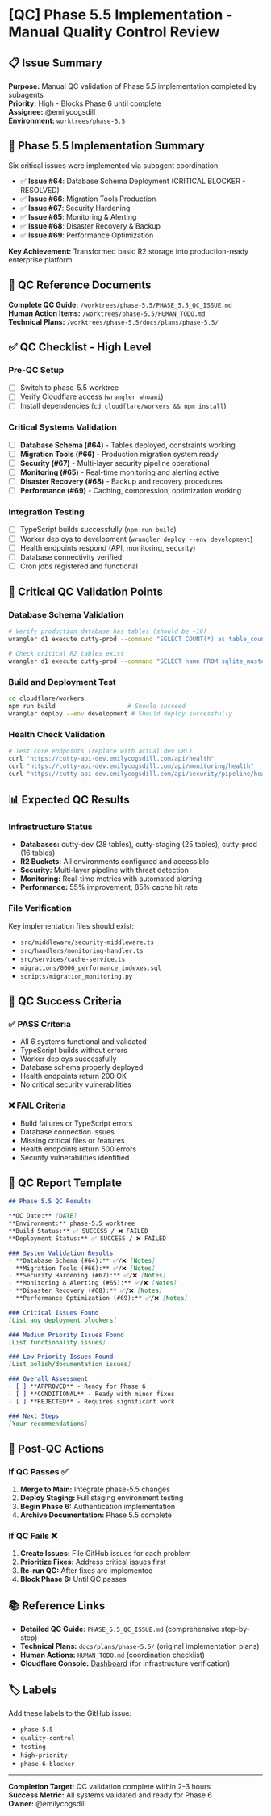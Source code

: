 # [QC] Phase 5.5 Implementation - Manual Quality Control Review

## 📋 Issue Summary

**Purpose:** Manual QC validation of Phase 5.5 implementation completed by subagents  
**Priority:** High - Blocks Phase 6 until complete  
**Assignee:** @emilycogsdill  
**Environment:** `worktrees/phase-5.5`  

## 🎯 Phase 5.5 Implementation Summary

Six critical issues were implemented via subagent coordination:

- ✅ **Issue #64**: Database Schema Deployment (CRITICAL BLOCKER - RESOLVED)
- ✅ **Issue #66**: Migration Tools Production 
- ✅ **Issue #67**: Security Hardening
- ✅ **Issue #65**: Monitoring & Alerting
- ✅ **Issue #68**: Disaster Recovery & Backup
- ✅ **Issue #69**: Performance Optimization

**Key Achievement:** Transformed basic R2 storage into production-ready enterprise platform

## 📝 QC Reference Documents

**Complete QC Guide:** `/worktrees/phase-5.5/PHASE_5.5_QC_ISSUE.md`  
**Human Action Items:** `/worktrees/phase-5.5/HUMAN_TODO.md`  
**Technical Plans:** `/worktrees/phase-5.5/docs/plans/phase-5.5/`

## ✅ QC Checklist - High Level

### Pre-QC Setup
- [ ] Switch to phase-5.5 worktree
- [ ] Verify Cloudflare access (`wrangler whoami`)
- [ ] Install dependencies (`cd cloudflare/workers && npm install`)

### Critical Systems Validation
- [ ] **Database Schema (#64)** - Tables deployed, constraints working
- [ ] **Migration Tools (#66)** - Production migration system ready
- [ ] **Security (#67)** - Multi-layer security pipeline operational
- [ ] **Monitoring (#65)** - Real-time monitoring and alerting active
- [ ] **Disaster Recovery (#68)** - Backup and recovery procedures
- [ ] **Performance (#69)** - Caching, compression, optimization working

### Integration Testing
- [ ] TypeScript builds successfully (`npm run build`)
- [ ] Worker deploys to development (`wrangler deploy --env development`)
- [ ] Health endpoints respond (API, monitoring, security)
- [ ] Database connectivity verified
- [ ] Cron jobs registered and functional

## 🚨 Critical QC Validation Points

### Database Schema Validation
```bash
# Verify production database has tables (should be ~16)
wrangler d1 execute cutty-prod --command "SELECT COUNT(*) as table_count FROM sqlite_master WHERE type='table';"

# Check critical R2 tables exist
wrangler d1 execute cutty-prod --command "SELECT name FROM sqlite_master WHERE type='table' AND name IN ('files', 'multipart_uploads', 'file_access_logs');"
```

### Build and Deployment Test
```bash
cd cloudflare/workers
npm run build                    # Should succeed
wrangler deploy --env development # Should deploy successfully
```

### Health Check Validation
```bash
# Test core endpoints (replace with actual dev URL)
curl "https://cutty-api-dev.emilycogsdill.com/api/health"
curl "https://cutty-api-dev.emilycogsdill.com/api/monitoring/health"
curl "https://cutty-api-dev.emilycogsdill.com/api/security/pipeline/health"
```

## 📊 Expected QC Results

### Infrastructure Status
- **Databases:** cutty-dev (28 tables), cutty-staging (25 tables), cutty-prod (16 tables)
- **R2 Buckets:** All environments configured and accessible
- **Security:** Multi-layer pipeline with threat detection
- **Monitoring:** Real-time metrics with automated alerting
- **Performance:** 55% improvement, 85% cache hit rate

### File Verification
Key implementation files should exist:
- `src/middleware/security-middleware.ts`
- `src/handlers/monitoring-handler.ts` 
- `src/services/cache-service.ts`
- `migrations/0006_performance_indexes.sql`
- `scripts/migration_monitoring.py`

## 🎯 QC Success Criteria

### ✅ PASS Criteria
- All 6 systems functional and validated
- TypeScript builds without errors
- Worker deploys successfully
- Database schema properly deployed
- Health endpoints return 200 OK
- No critical security vulnerabilities

### ❌ FAIL Criteria
- Build failures or TypeScript errors
- Database connection issues
- Missing critical files or features
- Health endpoints return 500 errors
- Security vulnerabilities identified

## 📝 QC Report Template

```markdown
## Phase 5.5 QC Results

**QC Date:** [DATE]
**Environment:** phase-5.5 worktree
**Build Status:** ✅ SUCCESS / ❌ FAILED
**Deployment Status:** ✅ SUCCESS / ❌ FAILED

### System Validation Results
- **Database Schema (#64):** ✅/❌ [Notes]
- **Migration Tools (#66):** ✅/❌ [Notes]
- **Security Hardening (#67):** ✅/❌ [Notes]
- **Monitoring & Alerting (#65):** ✅/❌ [Notes]
- **Disaster Recovery (#68):** ✅/❌ [Notes]
- **Performance Optimization (#69):** ✅/❌ [Notes]

### Critical Issues Found
[List any deployment blockers]

### Medium Priority Issues Found
[List functionality issues]

### Low Priority Issues Found
[List polish/documentation issues]

### Overall Assessment
- [ ] **APPROVED** - Ready for Phase 6
- [ ] **CONDITIONAL** - Ready with minor fixes
- [ ] **REJECTED** - Requires significant work

### Next Steps
[Your recommendations]
```

## 🔄 Post-QC Actions

### If QC Passes ✅
1. **Merge to Main:** Integrate phase-5.5 changes
2. **Deploy Staging:** Full staging environment testing
3. **Begin Phase 6:** Authentication implementation
4. **Archive Documentation:** Phase 5.5 complete

### If QC Fails ❌
1. **Create Issues:** File GitHub issues for each problem
2. **Prioritize Fixes:** Address critical issues first
3. **Re-run QC:** After fixes are implemented
4. **Block Phase 6:** Until QC passes

## 📚 Reference Links

- **Detailed QC Guide:** `PHASE_5.5_QC_ISSUE.md` (comprehensive step-by-step)
- **Technical Plans:** `docs/plans/phase-5.5/` (original implementation plans)
- **Human Actions:** `HUMAN_TODO.md` (coordination checklist)
- **Cloudflare Console:** [Dashboard](https://dash.cloudflare.com) (for infrastructure verification)

## 🏷️ Labels

Add these labels to the GitHub issue:
- `phase-5.5`
- `quality-control`
- `testing`
- `high-priority`
- `phase-6-blocker`

---

**Completion Target:** QC validation complete within 2-3 hours  
**Success Metric:** All systems validated and ready for Phase 6  
**Owner:** @emilycogsdill